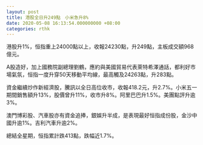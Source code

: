 ```yaml
---
layout: post
title: 港股全日升249點　小米急升8%
date: 2020-05-08 16:13:54.000000000 +08:00
categories: rthk
---
```


港股升1%，恒指重上24000點以上，收報24230點，升249點，主板成交額968億元。

A股造好，加上國務院副總理劉鶴，應約與美國貿易代表萊特希澤通話，都利好市場氣氛，恒指一度升穿50天移動平均線，最高觸及24263點，升283點。

資金繼續炒作新經濟股，騰訊以全日高位收市，收報418.2元，升2.7%。小米五一期間銷售額升13%，股價曾升11%，收市升8%。阿里巴巴升1.5%。美團點評升逾3%。

澳門博彩股、汽車股亦有資金追捧，銀娛升半成，是表現最好恒指成份股，金沙中國升逾1%。吉利汽車升逾2%。

總結全星期，恒指累計跌413點，跌幅近1.7%。
